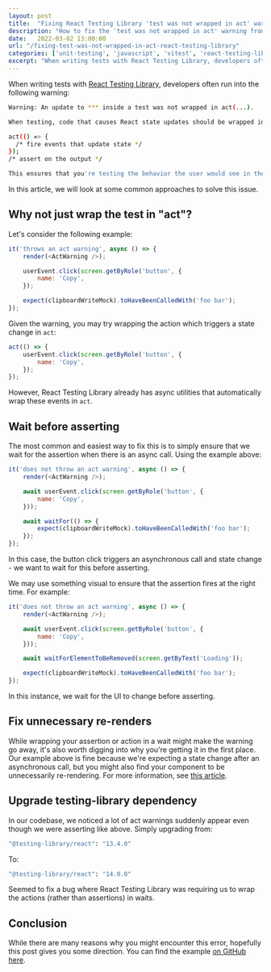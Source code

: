 ```yaml
---
layout: post
title:  "Fixing React Testing Library 'test was not wrapped in act' warning"
description: "How to fix the 'test was not wrapped in act' warning from React Testing Library'"
date:   2022-03-02 13:00:00
url: "/fixing-test-was-not-wrapped-in-act-react-testing-library"
categories: ['unit-testing', 'javascript', 'vitest', 'react-testing-library']
excerpt: "When writing tests with React Testing Library, developers often run into the 'React state updates should be wrapped into act' warning."
---
```


When writing tests with [React Testing Library](https://testing-library.com/docs/react-testing-library/intro/), developers often run into the following warning:

```sh
Warning: An update to *** inside a test was not wrapped in act(...).

When testing, code that causes React state updates should be wrapped into act(...):

act(() => {
  /* fire events that update state */
});
/* assert on the output */

This ensures that you're testing the behavior the user would see in the browser.
```

In this article, we will look at some common approaches to solve this issue.

## Why not just wrap the test in "act"?

Let's consider the following example:

```js
it('throws an act warning', async () => {
    render(<ActWarning />);

    userEvent.click(screen.getByRole('button', {
        name: 'Copy',
    });

    expect(clipboardWriteMock).toHaveBeenCalledWith('foo bar');
});
```

Given the warning, you may try wrapping the action which triggers a state change in `act`:

```js
act(() => {
    userEvent.click(screen.getByRole('button', {
        name: 'Copy',
    });
});
```

However, React Testing Library already has async utilities that automatically wrap these events in `act`.

## Wait before asserting

The most common and easiest way to fix this is to simply ensure that we wait for the assertion when there is an async call. Using the example above:

```js
it('does not throw an act warning', async () => {
    render(<ActWarning />);

    await userEvent.click(screen.getByRole('button', {
        name: 'Copy',
    }));

    await waitFor(() => {
        expect(clipboardWriteMock).toHaveBeenCalledWith('foo bar');
    });
});
```

In this case, the button click triggers an asynchronous call and state change - we want to wait for this before asserting.

We may use something visual to ensure that the assertion fires at the right time. For example:

```js
it('does not throw an act warning', async () => {
    render(<ActWarning />);

    await userEvent.click(screen.getByRole('button', {
        name: 'Copy',
    }));

    await waitForElementToBeRemoved(screen.getByText('Loading'));

    expect(clipboardWriteMock).toHaveBeenCalledWith('foo bar');
});
```

In this instance, we wait for the UI to change before asserting.

## Fix unnecessary re-renders

While wrapping your assertion or action in a wait might make the warning go away, it's also worth digging into why you're getting it in the first place. Our example above is fine because we're expecting a state change after an asynchronous call, but you might also find your component to be unnecessarily re-rendering. For more information, see [this article](https://medium.com/hootsuite-engineering/react-re-render-optimization-7d369e0bf701).

## Upgrade testing-library dependency

In our codebase, we noticed a lot of act warnings suddenly appear even though we were asserting like above. Simply upgrading from:

```sh
"@testing-library/react": "13.4.0"
```

To:

```sh
"@testing-library/react": "14.0.0"
```

Seemed to fix a bug where React Testing Library was requiring us to wrap the actions (rather than assertions) in waits.

## Conclusion

While there are many reasons why you might encounter this error, hopefully this post gives you some direction. You can find the example [on GitHub here](https://github.com/chrisboakes/react-testing-examples/tree/main/src/act-warning).